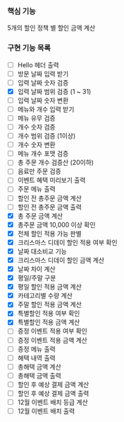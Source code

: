 ### 핵심 기능
5개의 할인 정책 별 할인 금액 계산

### 구현 기능 목록
- [ ] Hello 헤더 출력
- [ ] 방문 날짜 입력 받기
- [ ] 입력 날짜 숫자 검증
- [x] 입력 날짜 범위 검증 (1 ~ 31)
- [ ] 입력 날짜 숫자 변환
- [ ] 메뉴와 개수 입력 받기
- [ ] 메뉴 유무 검증
- [ ] 개수 숫자 검증 
- [ ] 개수 범위 검증 (1이상)
- [ ] 개수 숫자 변환
- [ ] 메뉴 개수 포맷 검증
- [ ] 총 주문 개수 검증산 (20이하)
- [ ] 음료만 주문 검증
- [ ] 이벤트 혜택 미리보기 출력
- [ ] 주문 메뉴 출력
- [ ] 할인 전 총주문 금액 계산
- [ ] 할인 전 총주문 금액 출력
- [x] 총 주문 금액 계산
- [x] 총주문 금액 10,000 이상 확인
- [x] 전체 할인 적용 가능 판별
- [x] 크리스마스 디데이 할인 적용 여부 확인
- [x] 날짜 대소비교 기능
- [x] 크리스마스 디데이 할인 금액 계산
- [x] 날짜 차이 계산
- [x] 평일/주말 구분
- [x] 평일 할인 적용 금액 계산
- [x] 카테고리별 수량 계산
- [x] 주말 할인 적용 금액 계산
- [x] 특별할인 적용 여부 확인
- [x] 특별할인 적용 금액 계산
- [ ] 증정 이벤트 적용 여부 확인
- [ ] 증정 이벤트 적용 금액 계산
- [ ] 증정 메뉴 출력
- [ ] 해택 내역 출력
- [ ] 총해택 금액 계산
- [ ] 총해택 금액 출력
- [ ] 할인 후 예상 결제 금액 계산
- [ ] 할인 후 예상 결제 금액 출력
- [ ] 12월 이벤트 배치 등급 계산
- [ ] 12월 이벤트 배치 출력